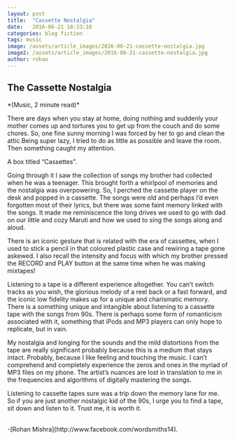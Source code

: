 ```yaml
---
layout: post
title:  "Cassette Nostalgia"
date:   2016-06-21 18:33:10
categories: blog fiction
tags: music
image: /assets/article_images/2016-06-21-cassette-nostalgia.jpg
image2: /assets/article_images/2016-06-21-cassette-nostalgia.jpg
author: rohan
---
```


<h2>The Cassette Nostalgia</h2>
*(Music, 2 minute read)*
<p>There are days when you stay at home, doing nothing and suddenly your mother comes up and tortures you to get up from the couch and do some chores. So, one fine sunny morning I was forced by her to go and clean the attic.Being super lazy, I tried to do as little as possible and leave the room. Then something caught my attention.</p>
<p>A box titled “Cassettes”.</p>
<p>Going through it I saw the collection of songs my brother had collected when he was a teenager. This brought forth a whirlpool of memories and the nostalgia was overpowering. So, I perched the cassette player on the desk and popped in a cassette. The songs were old and perhaps I’d even forgotten most of their lyrics, but there was some faint memory linked with the songs. It made me reminiscence the long drives we used to go with dad on our little and cozy Maruti and how we used to sing the songs along and aloud.</p>
<p>There is an iconic gesture that is related with the era of cassettes, when I used to stick a pencil in that coloured plastic case and rewiring a tape gone askewed. I also recall the intensity and focus with which my brother pressed the RECORD and PLAY button at the same time when he was making mixtapes!</p>
<p>Listening to a tape is a different experience altogether. You can’t switch tracks as you wish, the glorious melody of a reel back or a fast forward, and the iconic low fidelity makes up for a unique and charismatic memory. There is a something unique and intangible about listening to a cassette tape with the songs from 90s. There is perhaps some form of romanticism associated with it, something that iPods and MP3 players can only hope to replicate, but in vain.</p>
<p>My nostalgia and longing for the sounds and the mild distortions from the tape are really significant probably because this is a medium that stays intact. Probably, because I like feeling and touching the music. I can’t comprehend and completely experience the zeros and ones in the myriad of MP3 files on my phone. The artist’s nuances are lost in translation to me in the frequencies and algorithms of digitally mastering the songs.</P>
<p>Listening to cassette tapes sure was a trip down the memory lane for me. So if you are just another nostalgic kid of the 90s, I urge you to find a tape, sit down and listen to it. Trust me, it is worth it. </p><br>
-[Rohan Mishra](http://www.facebook.com/wordsmiths14).